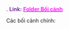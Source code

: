 .
<span style="font-weight:bold; color:rgb(112, 48, 160)">Link:</span> [<span style="font-weight:bold; color:rgb(251, 31, 255)">Folder Bối cảnh</span>](file:///D:%5CPROJECTS%5CThe%20Best%20Chicken%5C1.Project%20Setup%5C5.Art%20Design%5CBackground%5CBối%20cảnh%20chính)

Các bối cảnh chính: